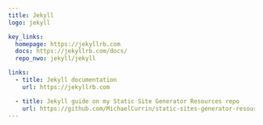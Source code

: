 ```yaml
---
title: Jekyll
logo: jekyll

key_links:
  homepage: https://jekyllrb.com
  docs: https://jekyllrb.com/docs/
  repo_nwo: jekyll/jekyll

links:
  - title: Jekyll documentation
    url: https://jekyllrb.com

  - title: Jekyll guide on my Static Site Generator Resources repo
    url: https://github.com/MichaelCurrin/static-sites-generator-resources/blob/master/Jekyll/
---
```

